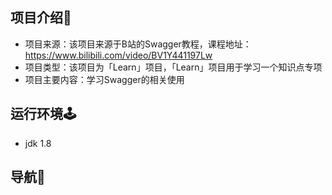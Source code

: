 ## 项目介绍👑
- 项目来源：该项目来源于B站的Swagger教程，课程地址：https://www.bilibili.com/video/BV1Y441197Lw
- 项目类型：该项目为「Learn」项目，「Learn」项目用于学习一个知识点专项
- 项目主要内容：学习Swagger的相关使用

## 运行环境🕹
- jdk 1.8

## 导航🧭